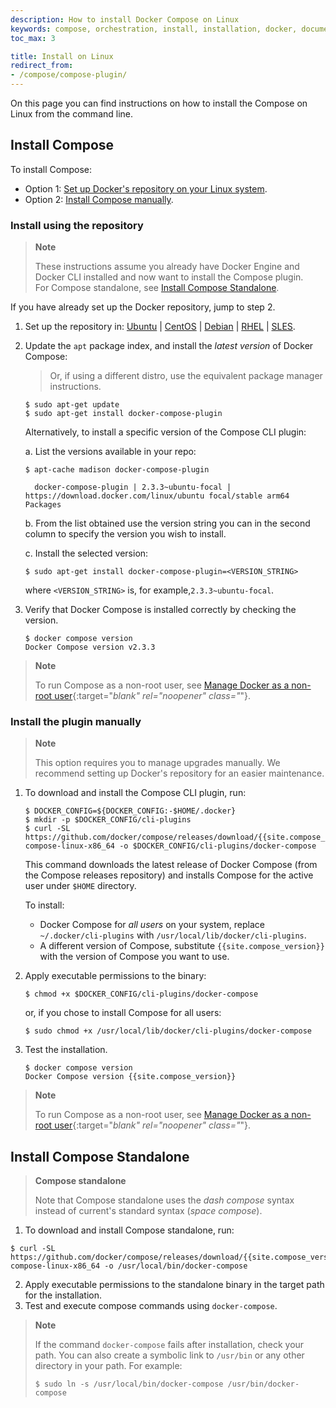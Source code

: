 ```yaml
---
description: How to install Docker Compose on Linux
keywords: compose, orchestration, install, installation, docker, documentation
toc_max: 3

title: Install on Linux
redirect_from:
- /compose/compose-plugin/
---
```


On this page you can find instructions on how to install the Compose on Linux from the command line.

## Install Compose

To install Compose:
* Option 1: [Set up Docker's repository on your Linux system](#install-using-the-repository).
* Option 2: [Install Compose manually](#install-the-plugin-manually).

### Install using the repository

> **Note**
>
> These instructions assume you already have Docker Engine and Docker CLI installed and now want to install the Compose plugin.  
For Compose standalone, see [Install Compose Standalone](#install-compose-standalone).

If you have already set up the Docker repository, jump to step 2.

1. Set up the repository in:
[Ubuntu](../../engine/install/ubuntu.md/#set-up-the-repository) |
[CentOS](../../engine/install/centos.md/#set-up-the-repository) |
[Debian](../../engine/install/fedora.md/#set-up-the-repository) |
[RHEL](../../engine/install/fedora.md/#set-up-the-repository) |
[SLES](../../engine/install/sles.md/#set-up-the-repository).

2. Update the `apt` package index, and install the _latest version_ of Docker Compose:

    > Or, if using a different distro, use the equivalent package manager instructions.

    ```console
    $ sudo apt-get update
    $ sudo apt-get install docker-compose-plugin
    ```

    Alternatively, to install a specific version of the Compose CLI plugin:

    a. List the versions available in your repo:

      ```console
      $ apt-cache madison docker-compose-plugin

        docker-compose-plugin | 2.3.3~ubuntu-focal | https://download.docker.com/linux/ubuntu focal/stable arm64 Packages
      ```

    b. From the list obtained use the version string you can in the second column to specify the version you wish to install.

    c. Install the selected version:


      ```console
      $ sudo apt-get install docker-compose-plugin=<VERSION_STRING>
      ```
    where `<VERSION_STRING>` is, for example,`2.3.3~ubuntu-focal`.

3.  Verify that Docker Compose is installed correctly by checking the version.

    ```console
    $ docker compose version
    Docker Compose version v2.3.3
    ```

> **Note**
>
> To run Compose as a non-root user, see [Manage Docker as a non-root user](../../engine/install/linux-postinstall.md){:target="_blank" rel="noopener" class="_"}.


### Install the plugin manually

> **Note**
>
> This option requires you to manage upgrades manually. We recommend setting up Docker's repository for an easier maintenance.

1.  To download and install the Compose CLI plugin, run:

    ```console
    $ DOCKER_CONFIG=${DOCKER_CONFIG:-$HOME/.docker}
    $ mkdir -p $DOCKER_CONFIG/cli-plugins
    $ curl -SL https://github.com/docker/compose/releases/download/{{site.compose_version}}/docker-compose-linux-x86_64 -o $DOCKER_CONFIG/cli-plugins/docker-compose
    ```

    This command downloads the latest release of Docker Compose (from the Compose releases repository) and installs Compose for the active user under `$HOME` directory.

    To install:
    * Docker Compose for _all users_ on your system, replace `~/.docker/cli-plugins` with `/usr/local/lib/docker/cli-plugins`.
    * A different version of Compose, substitute `{{site.compose_version}}` with the version of Compose you want to use.

2. Apply executable permissions to the binary:

     ```console
    $ chmod +x $DOCKER_CONFIG/cli-plugins/docker-compose
    ```
    or, if you chose to install Compose for all users:

    ```console
    $ sudo chmod +x /usr/local/lib/docker/cli-plugins/docker-compose
    ```

3. Test the installation.

    ```console
    $ docker compose version
    Docker Compose version {{site.compose_version}}
    ```

> **Note**
>
> To run Compose as a non-root user, see [Manage Docker as a non-root user](../../engine/install/linux-postinstall.md){:target="_blank" rel="noopener" class="_"}.


## Install Compose Standalone

> **Compose standalone**
>
> Note that Compose standalone uses the _dash compose_ syntax instead of current's standard syntax (_space compose_).

1. To download and install Compose standalone, run:
  ```console
  $ curl -SL https://github.com/docker/compose/releases/download/{{site.compose_version}}/docker-compose-linux-x86_64 -o /usr/local/bin/docker-compose
  ```
2. Apply executable permissions to the standalone binary in the target path for the installation.
3. Test and execute compose commands using `docker-compose`.

> **Note**
>
> If the command `docker-compose` fails after installation, check your path.
> You can also create a symbolic link to `/usr/bin` or any other directory in your path. 
> For example:
> ```console
> $ sudo ln -s /usr/local/bin/docker-compose /usr/bin/docker-compose
> ```
